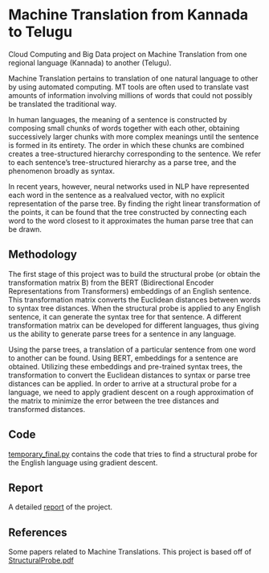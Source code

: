 # Machine Translation from Kannada to Telugu
Cloud Computing and Big Data project on Machine Translation from one regional language (Kannada) to another (Telugu). 

 Machine Translation pertains to translation of one natural language to other by using automated computing. MT tools are often used to translate vast amounts of information involving millions of words that could not possibly be translated the traditional way.

In human languages, the meaning of a sentence is constructed by composing small chunks of words together with each other, obtaining successively larger chunks with more complex meanings until the sentence is formed in its entirety. The order in which these chunks are combined creates a tree-structured hierarchy corresponding to the sentence. We refer to each sentence’s tree-structured hierarchy as a parse tree, and the phenomenon broadly as syntax.

In recent years, however, neural networks used in NLP have represented each word in the sentence as a realvalued vector, with no explicit representation of the parse tree. By finding the right linear transformation of the points, it can be found that the tree constructed by connecting each word to the word closest to it approximates the human parse tree that can be drawn.


## Methodology

The first stage of this project was to build the structural probe (or obtain the transformation matrix B) from the BERT (Bidirectional Encoder Representations from Transformers) embeddings of an English sentence. This transformation matrix converts the Euclidean distances between words to syntax tree distances. When the structural probe is applied to any English sentence, it can generate the syntax tree for that sentence. A different transformation matrix can be developed for different languages, thus giving us the ability to generate parse trees for a sentence in any language. 

Using the parse trees, a translation of a particular sentence from one word to another can be found. Using BERT, embeddings for a sentence are obtained. Utilizing these embeddings and pre-trained syntax trees, the transformation to convert the Euclidean distances to syntax or parse tree distances can be applied. In order to arrive at a structural probe for a language, we need to apply gradient descent on a rough approximation of the matrix to minimize the error between the tree distances and transformed distances.



## Code

[temporary_final.py](https://github.com/GreeshmaKaranth/BigData/tree/master/Code) contains the code that tries to find a structural probe for the English language using gradient descent.

## Report

A detailed [report](https://github.com/GreeshmaKaranth/BigData/blob/master/Report/MachineTranslationFromKannadaToTelugu.pdf) of the project.

## References

Some papers related to Machine Translations. This project is based off of [StructuralProbe.pdf](https://github.com/GreeshmaKaranth/BigData/blob/master/References/StructuralProbe.pdf)
